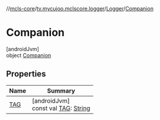 //[mcls-core](../../../../index.md)/[tv.mycujoo.mclscore.logger](../../index.md)/[Logger](../index.md)/[Companion](index.md)

# Companion

[androidJvm]\
object [Companion](index.md)

## Properties

| Name | Summary |
|---|---|
| [TAG](-t-a-g.md) | [androidJvm]<br>const val [TAG](-t-a-g.md): [String](https://kotlinlang.org/api/latest/jvm/stdlib/kotlin/-string/index.html) |
